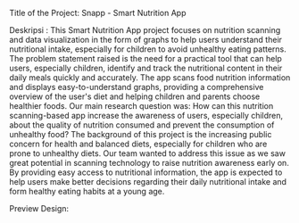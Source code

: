 Title of the Project:
Snapp - Smart Nutrition App

Deskripsi :
This Smart Nutrition App project focuses on nutrition scanning and data visualization in the form of graphs to help users understand their nutritional intake, especially for children to avoid unhealthy eating patterns. The problem statement raised is the need for a practical tool that can help users, especially children, identify and track the nutritional content in their daily meals quickly and accurately. The app scans food nutrition information and displays easy-to-understand graphs, providing a comprehensive overview of the user's diet and helping children and parents choose healthier foods. Our main research question was: How can this nutrition scanning-based app increase the awareness of users, especially children, about the quality of nutrition consumed and prevent the consumption of unhealthy food? The background of this project is the increasing public concern for health and balanced diets, especially for children who are prone to unhealthy diets. Our team wanted to address this issue as we saw great potential in scanning technology to raise nutrition awareness early on. By providing easy access to nutritional information, the app is expected to help users make better decisions regarding their daily nutritional intake and form healthy eating habits at a young age.

Preview Design:
